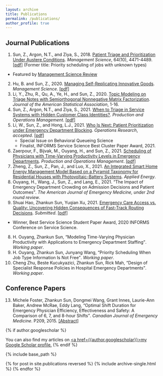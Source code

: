 ```yaml
---
layout: archive
title: Publications
permalink: /publications/
author_profile: true
---
```


## Journal Publications

1. Sun, Z., Argon, N.T., and Ziya, S., 2018. [Patient Triage and Prioritization Under Austere Conditions](https://doi.org/10.1287/mnsc.2017.2855). _Management Science_, 64(10), 4471-4489. [\[pdf\]](/files/Sun-Argon-Ziya_Final.pdf) (Former title: Priority scheduling of jobs with unknown types)
  * Featured by <a href="https://www.informs.org/Blogs/ManSci-Blogs/Management-Science-Review/Patient-Triage-and-Prioritization-Under-Austere-Conditions" style="color: inherit;">Management Science Review</a>
2. Hu, B. and Sun, Z., 2020. [Managing Self-Replicating Innovative Goods](https://doi.org/10.1287/mnsc.2020.3936). _Management Science_. [\[pdf\]](/files/MS-replication-final.pdf)
3. Li, Y., Zhu, R., Qu, A., Ye, H., and Sun, Z., 2020. [Topic Modeling on Triage Notes with Semiorthogonal Nonnegative Matrix Factorization](https://doi.org/10.1080/01621459.2020.1862667). _Journal of the American Statistical Association_, 1-16.
4. Sun, Z., Argon, N.T., and Ziya, S., 2021. [When to Triage in Service Systems with Hidden Customer Class Identities?](https://doi.org/10.1111/poms.13494). _Production and Operations Management_. [\[pdf\]](/files/Sun-Argon-Ziya-Arrival-POM.pdf)
5. Li, W., Sun, Z., and Hong, L.J., 2021. [Who Is Next: Patient Prioritization under Emergency Department Blocking](https://zhanksun.github.io/publications/). _Operations Research_, _accepted_. [\[pdf\]](/files/Waiting_Time_Puzzle_final.pdf)
	* Special Issue on Behavioral Queueing Science
	* Finalist, INFORMS Service Science Best Cluster Paper Award, 2021.
6. Zaerpour, F., Bijvak, M., Ouyang, H., and Sun, Z., 2021. [Scheduling of Physicians with Time-Varying Productivity Levels in Emergency Departments](https://doi.org/10.1111/poms.13571). _Production and Operations Management_. [\[pdf\]](/files/Physician_Rostering_POM.pdf)
7. Zheng, Z., Sun, Z., Pan, J., and Luo, X., 2021. [An Integrated Smart Home Energy Management Model Based on a Pyramid Taxonomy for Residential Houses with Photovoltaic-Battery Systems](https://doi.org/10.1016/j.apenergy.2021.117159). _Applied Energy_.
8. Ouyang, H., Wang, J., Sun, Z., and Lang, E., 2021. <q>The Impact of Emergency Department Crowding on Admission Decisions and Patient Outcomes</q>. _The American Journal of Emergency Medicine, under 2nd round review_.
9. Shuai Hao, Zhankun Sun, Yuqian Xu, 2021. [Emergency Care Access vs. Quality: Uncovering Hidden Consequences of Fast-Track Routing Decisions](https://papers.ssrn.com/sol3/papers.cfm?abstract_id=3923955). _Submitted_. [\[pdf\]](/files/FT_routing.pdf)
  * Winner, Best Service Science Student Paper Award, 2020 INFORMS Conference on Service Science.
8. H. Ouyang, Zhankun Sun, <q>Modeling Time-Varying Physician Productivity with Applications to Emergency Department Staffing</q>. _Working paper_.
10. H. Ouyang, Zhankun Sun, Junyang Wang, <q>Priority Scheduling When Job Type Information Is Not Free</q>. _Working paper_.
11. Cheng Zhu, Beste Kucukyazici, Zhankun Sun,  Rick Mah, <q>Design of Specialist Response Policies in Hospital Emergency Departments</q>. _Working paper_.

## Conference Papers
<!--
12. Michele Foster, Zhankun Sun, Dongmei Wang, Grant Innes, Laurie-Ann Baker, Andrew McRae, Eddy Lang, <q>Optimal Shift Duration for Emergency Physician Efficiency, Effectiveness and Safety: A Comparison of 6, 7, and 8-hour Shifts</q>. _Canadian Journal of Emergency Medicine_. P209, 2015. [\[Abstract\]](https://nbtrauma.ca/wp-content/uploads/2020/10/Phelna-et-al-2015.pdf) [\[pdf\]](/files/optimal-shift-duration-for-em-physician-efficiency-foster-abstract-2015.pdf)
-->
<ol start="13">
    <li> Michele Foster, Zhankun Sun, Dongmei Wang, Grant Innes, Laurie-Ann Baker, Andrew McRae, Eddy Lang, <q>Optimal Shift Duration for Emergency Physician Efficiency, Effectiveness and Safety: A Comparison of 6, 7, and 8-hour Shifts</q>. <i>Canadian Journal of Emergency Medicine</i>. P209, 2015. <a href="https://nbtrauma.ca/wp-content/uploads/2020/10/Phelna-et-al-2015.pdf" style="color: inherit; text-decoration: underline;text-decoration-color:initial;">[Abstract]</a></li>
</ol>


{% if author.googlescholar %}
<!---
6. Huiyin Ouyang, **Zhankun Sun**, Junyang Wang, <q>Impact of Classification Accuracy for Scheduling Jobs with Unknown Types in Service Systems</q>. _Working paper_.
## Working in Progress
* Huiyin Ouyang, **Zhankun Sun**, <q>On Scheduling a Two-Class Queue with Concave Waiting Cost</q>. _Working paper_.
* <q>Allocation of Intensive Care Unit Beds with Patient Abandonment and Readmission</q>, with H. Ouyang.
* <q>Admission Control under Imperfect Customer Information</q>, with H. Ouyang.
* <q>Mining Triage Notes to Predict Hospital Admissions from Emergency Departments</q>, with H. Ye, et al.

<ol start="9">
    <li><q>Allocation of Intensive Care Unit Beds with Readmission</q>, with H. Ouyang.</li>
    <li><q>Admission Control under Imperfect Customer Information</q>, with H. Ouyang.</li>
    <li><q>Mining Triage Notes to Predict Hospital Admissions from Emergency Departments</q>, with H. Ye, et al.</li>
</ol>
--->
  You can also find my articles on <u><a href=</q>{{author.googlescholar}}</q>>my Google Scholar profile</a>.</u>
{% endif %}

{% include base_path %}

{% for post in site.publications reversed %}
  {% include archive-single.html %}
{% endfor %}
